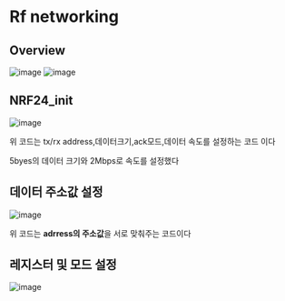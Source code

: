 # Rf networking
## Overview
![image](https://github.com/sc11046/adas_with_can_nrf/assets/121782720/f95c426d-f664-4976-b95b-fe6e64b475a2)
![image](https://github.com/sc11046/adas_with_can_nrf/assets/121782720/17cafb2a-9fba-4543-b76b-0874108ec1c0)

## NRF24_init
![image](https://github.com/sc11046/adas_with_can_nrf/assets/121782720/d2a28c50-753c-4cd9-ae07-682b0b0665c2)

위 코드는 tx/rx address,데이터크기,ack모드,데이터 속도를 설정하는 코드 이다

5byes의 데이터 크기와 2Mbps로 속도를 설정했다

## 데이터 주소값 설정
![image](https://github.com/sc11046/adas_with_can_nrf/assets/121782720/17d38788-42e7-4767-b12b-b93272dd2c09)

위 코드는 **adrress의 주소값**을 서로 맞춰주는 코드이다

## 레지스터 및 모드 설정
![image](https://github.com/sc11046/adas_with_can_nrf/assets/121782720/25ce7f58-ac69-4294-bf82-dbc6c9e107fe)
